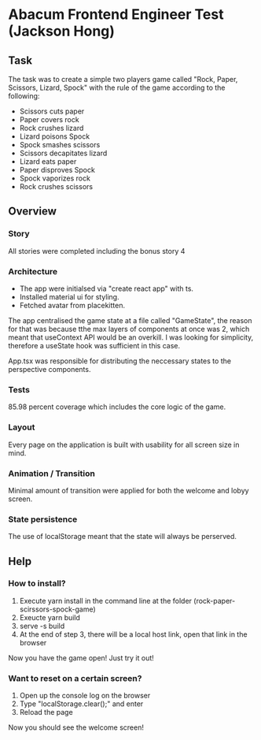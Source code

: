 # Abacum Frontend Engineer Test (Jackson Hong)

## Task
The task was to create a simple two players game called "Rock, Paper, Scissors, Lizard, Spock" with the rule of the game according to the following:

- Scissors cuts paper
- Paper covers rock
- Rock crushes lizard
- Lizard poisons Spock
- Spock smashes scissors
- Scissors decapitates lizard
- Lizard eats paper
- Paper disproves Spock
- Spock vaporizes rock
- Rock crushes scissors

## Overview

### Story
All stories were completed including the bonus story 4

### Architecture
- The app were initialsed via "create react app" with ts.
- Installed material ui for styling.
- Fetched avatar from placekitten.

The app centralised the game state at a file called "GameState", the reason for that was because tthe max layers of components at once was 2, which meant that useContext API would be an overkill. I was looking for simplicity, therefore a useState hook was sufficient in this case.

App.tsx was responsible for distributing the neccessary states to the perspective components.

### Tests
85.98 percent coverage which includes the core logic of the game.

### Layout
Every page on the application is built with usability for all screen size in mind.

### Animation / Transition
Minimal amount of transition were applied for both the welcome and lobyy screen.

### State persistence
The use of localStorage meant that the state will always be perserved.

## Help

### How to install?
1. Execute yarn install in the command line at the folder (rock-paper-scirssors-spock-game)
2. Exeucte yarn build
3. serve -s build
4. At the end of step 3, there will be a local host link, open that link in the browser

Now you have the game open! Just try it out!

### Want to reset on a certain screen?
1. Open up the console log on the browser
2. Type "localStorage.clear();" and enter
3. Reload the page

Now you should see the welcome screen!
